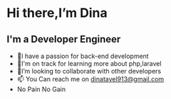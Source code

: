 #   Hi there,I’m Dina 
##  I'm a Developer Engineer
 - 👀I have a passion for back-end development
 - 🌱I'm on track for learning more about php,laravel
-  💞️I’m looking to collaborate with other developers 
-  📫 You Can reach me on
      dinatayel913@gmail.com
 -    No Pain No Gain



<!---
Dina-Tayel/Dina-Tayel is a ✨ special ✨ repository because its `README.md` (this file) appears on your GitHub profile.
You can click the Preview link to take a look at your changes.
--->
